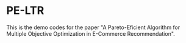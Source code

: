 # PE-LTR

This is the demo codes for the paper "A Pareto-Eficient Algorithm for Multiple Objective Optimization in E-Commerce Recommendation".
